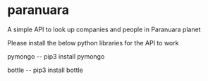 # paranuara
A simple API to look up companies and people in Paranuara planet


Please install the below python libraries for the API to work

pymongo
-- pip3 install pymongo

bottle
 -- pip3 install bottle
